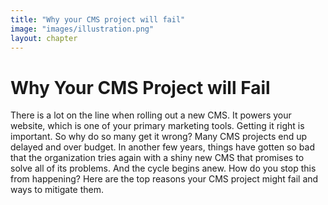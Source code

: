 ```yaml
---
title: "Why your CMS project will fail"
image: "images/illustration.png"
layout: chapter
---
```


# Why Your CMS Project will Fail

There is a lot on the line when rolling out a new CMS. It powers your website, which is one of your primary marketing tools. Getting it right is important. So why do so many get it wrong? Many CMS projects end up delayed and over budget. In another few years, things have gotten so bad that the organization tries again with a shiny new CMS that promises to solve all of its problems. And the cycle begins anew.
How do you stop this from happening? Here are the top reasons your CMS project might fail and ways to mitigate them.